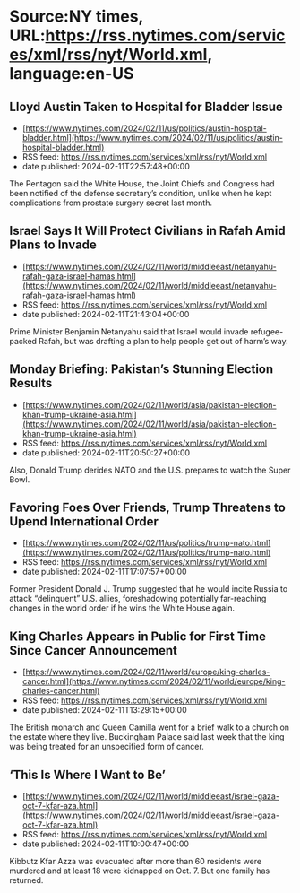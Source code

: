 # Source:NY times, URL:https://rss.nytimes.com/services/xml/rss/nyt/World.xml, language:en-US

## Lloyd Austin Taken to Hospital for Bladder Issue
 - [https://www.nytimes.com/2024/02/11/us/politics/austin-hospital-bladder.html](https://www.nytimes.com/2024/02/11/us/politics/austin-hospital-bladder.html)
 - RSS feed: https://rss.nytimes.com/services/xml/rss/nyt/World.xml
 - date published: 2024-02-11T22:57:48+00:00

The Pentagon said the White House, the Joint Chiefs and Congress had been notified of the defense secretary’s condition, unlike when he kept complications from prostate surgery secret last month.

## Israel Says It Will Protect Civilians in Rafah Amid Plans to Invade
 - [https://www.nytimes.com/2024/02/11/world/middleeast/netanyahu-rafah-gaza-israel-hamas.html](https://www.nytimes.com/2024/02/11/world/middleeast/netanyahu-rafah-gaza-israel-hamas.html)
 - RSS feed: https://rss.nytimes.com/services/xml/rss/nyt/World.xml
 - date published: 2024-02-11T21:43:04+00:00

Prime Minister Benjamin Netanyahu said that Israel would invade refugee-packed Rafah, but was drafting a plan to help people get out of harm’s way.

## Monday Briefing: Pakistan’s Stunning Election Results
 - [https://www.nytimes.com/2024/02/11/world/asia/pakistan-election-khan-trump-ukraine-asia.html](https://www.nytimes.com/2024/02/11/world/asia/pakistan-election-khan-trump-ukraine-asia.html)
 - RSS feed: https://rss.nytimes.com/services/xml/rss/nyt/World.xml
 - date published: 2024-02-11T20:50:27+00:00

Also, Donald Trump derides NATO and the U.S. prepares to watch the Super Bowl.

## Favoring Foes Over Friends, Trump Threatens to Upend International Order
 - [https://www.nytimes.com/2024/02/11/us/politics/trump-nato.html](https://www.nytimes.com/2024/02/11/us/politics/trump-nato.html)
 - RSS feed: https://rss.nytimes.com/services/xml/rss/nyt/World.xml
 - date published: 2024-02-11T17:07:57+00:00

Former President Donald J. Trump suggested that he would incite Russia to attack “delinquent” U.S. allies, foreshadowing potentially far-reaching changes in the world order if he wins the White House again.

## King Charles Appears in Public for First Time Since Cancer Announcement
 - [https://www.nytimes.com/2024/02/11/world/europe/king-charles-cancer.html](https://www.nytimes.com/2024/02/11/world/europe/king-charles-cancer.html)
 - RSS feed: https://rss.nytimes.com/services/xml/rss/nyt/World.xml
 - date published: 2024-02-11T13:29:15+00:00

The British monarch and Queen Camilla went for a brief walk to a church on the estate where they live. Buckingham Palace said last week that the king was being treated for an unspecified form of cancer.

## ‘This Is Where I Want to Be’
 - [https://www.nytimes.com/2024/02/11/world/middleeast/israel-gaza-oct-7-kfar-aza.html](https://www.nytimes.com/2024/02/11/world/middleeast/israel-gaza-oct-7-kfar-aza.html)
 - RSS feed: https://rss.nytimes.com/services/xml/rss/nyt/World.xml
 - date published: 2024-02-11T10:00:47+00:00

Kibbutz Kfar Azza was evacuated after more than 60 residents were murdered and at least 18 were kidnapped on Oct. 7. But one family has returned.

